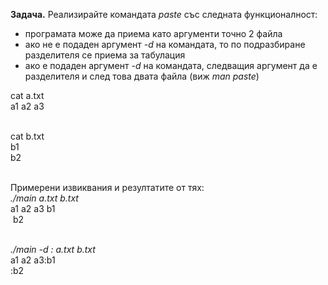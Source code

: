 **Задача.** Реализирайте командата *paste* със следната функционалност:

* програмата може да приема като аргументи точно 2 файла
* ако не е подаден аргумент *-d* на командата, то по подразбиране разделителя се приема за табулация
* ако е подаден аргумент *-d* на командата, следващия аргумент да е разделителя и след това двата файла (виж *man paste*)


cat a.txt<br>
a1 a2 a3<br><br>

cat b.txt<br>
b1<br>
b2<br><br>

Примерени извиквания и резултатите от тях:<br>
*./main a.txt b.txt*<br>
a1 a2 a3  b1<br>
 b2<br><br>

*./main -d : a.txt b.txt*<br>
a1 a2 a3:b1<br>
:b2
